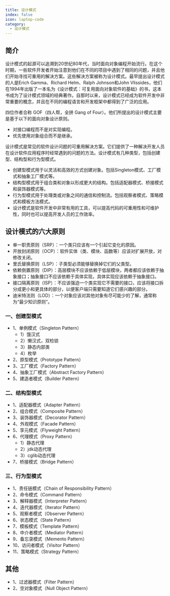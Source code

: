 ```yaml
---
title: 设计模式
index: false
icon: laptop-code
category:
  - 设计模式
---
```


## 简介

设计模式的起源可以追溯到20世纪80年代，当时面向对象编程开始流行。在这个时期，一些软件开发者开始注意到他们在不同的项目中遇到了相同的问题，并且他们开始寻找可重用的解决方案。这些解决方案被称为设计模式。最早提出设计模式的人是Erich
Gamma、Richard Helm、Ralph Johnson和John
Vlissides，他们在1994年出版了一本名为《设计模式：可复用面向对象软件的基础》的书，这本书成为了设计模式领域的经典著作。自那时以来，设计模式已经成为软件开发中非常重要的概念，并且在不同的编程语言和开发框架中都得到了广泛的应用。

四位作者合称 GOF（四人帮，全拼 Gang of Four）。他们所提出的设计模式主要是基于以下的面向对象设计原则。

* 对接口编程而不是对实现编程。
* 优先使用对象组合而不是继承。

设计模式是常见的软件设计问题的可重用解决方案。它们提供了一种解决开发人员在设计软件应用程序时经常遇到的问题的方法。设计模式有几种类型，包括创建型、结构型和行为型模式。

* 创建型模式用于以灵活和高效的方式创建对象。包括Singleton模式、工厂模式和抽象工厂模式等。
* 结构型模式用于组合类和对象以形成更大的结构。包括适配器模式、桥接模式和装饰器模式等。
* 行为型模式用于处理类或对象之间的通信和控制流。包括观察者模式、策略模式和模板方法模式。
* 设计模式是软件开发中非常有用的工具，可以提高代码的可重用性和可维护性，同时也可以提高开发人员的工作效率。

## 设计模式的六大原则

* 单一职责原则（SRP）：一个类只应该有一个引起它变化的原因。
* 开放封闭原则（OCP）：软件实体（类、模块、函数等）应该对扩展开放，对修改关闭。
* 里氏替换原则（LSP）：子类型必须能够替换掉它们的父类型。
* 依赖倒置原则（DIP）：高层模块不应该依赖于低层模块，两者都应该依赖于抽象接口；抽象接口不应该依赖于具体实现，具体实现应该依赖于抽象接口。
* 接口隔离原则（ISP）：不应该强迫一个类实现它不需要的接口，应该将接口拆分成更小和更具体的部分，以便客户端只需要知道它们感兴趣的部分。
* 迪米特法则（LOD）：一个对象应该对其他对象有尽可能少的了解，通常称为“最少知识原则”。

### 一、创建型模式

* 1、单例模式（Singleton Pattern）
    * 1）饿汉式
    * 2）懒汉式，双检锁
    * 3）静态内部类
    * 4）枚举
* 2、原型模式（Prototype Pattern）
* 3、工厂模式（Factory Pattern）
* 4、抽象工厂模式（Abstract Factory Pattern）
* 5、建造者模式（Builder Pattern）

### 二、结构型模式

* 1、适配器模式（Adapter Pattern）
* 2、组合模式（Composite Pattern）
* 3、装饰器模式（Decorator Pattern）
* 4、外观模式（Facade Pattern）
* 5、享元模式（Flyweight Pattern）
* 6、代理模式（Proxy Pattern）
    * 1）静态代理
    * 2）jdk动态代理
    * 3）cglib动态代理
* 7、桥接模式（Bridge Pattern）

### 三、行为型模式

* 1、责任链模式（Chain of Responsibility Pattern）
* 2、命令模式（Command Pattern）
* 3、解释器模式（Interpreter Pattern）
* 4、迭代器模式（Iterator Pattern）
* 5、观察者模式（Observer Pattern）
* 6、状态模式（State Pattern）
* 7、模板模式（Template Pattern）
* 8、中介者模式（Mediator Pattern）
* 9、备忘录模式（Memento Pattern）
* 10、访问者模式（Visitor Pattern）
* 11、策略模式（Strategy Pattern）

## 其他

* 1、过滤器模式（Filter Pattern）
* 2、空对象模式（Null Object Pattern）